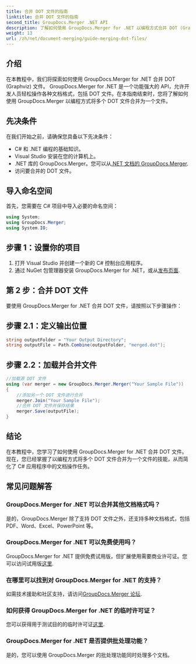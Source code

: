 ```yaml
---
title: 合并 DOT 文件的指南
linktitle: 合并 DOT 文件的指南
second_title: GroupDocs.Merger .NET API
description: 了解如何使用 GroupDocs.Merger for .NET 以编程方式合并 DOT (Graphviz) 文件。轻松合并、组合和操作 DOT 文件。
weight: 13
url: /zh/net/document-merging/guide-merging-dot-files/
---
```

## 介绍
在本教程中，我们将探索如何使用 GroupDocs.Merger for .NET 合并 DOT (Graphviz) 文件。 GroupDocs.Merger for .NET 是一个功能强大的 API，允许开发人员轻松操作各种文档格式，包括 DOT 文件。在本指南结束时，您将了解如何使用 GroupDocs.Merger 以编程方式将多个 DOT 文件合并为一个文件。
## 先决条件
在我们开始之前，请确保您具备以下先决条件：
- C# 和 .NET 编程的基础知识。
- Visual Studio 安装在您的计算机上。
-  .NET 库的 GroupDocs.Merger。您可以从[.NET 文档的 GroupDocs.Merger](https://tutorials.groupdocs.com/merger/net/).
- 访问要合并的 DOT 文件。

## 导入命名空间
首先，您需要在 C# 项目中导入必要的命名空间：
```csharp
using System; 
using GroupDocs.Merger;
using System.IO;
```
## 步骤 1：设置你的项目
1. 打开 Visual Studio 并创建一个新的 C# 控制台应用程序。
2. 通过 NuGet 包管理器安装 GroupDocs.Merger for .NET，或从[发布页面](https://releases.groupdocs.com/merger/net/).
## 第 2 步：合并 DOT 文件
要使用 GroupDocs.Merger for .NET 合并 DOT 文件，请按照以下步骤操作：
## 步骤 2.1：定义输出位置
```csharp
string outputFolder = "Your Output Directory";
string outputFile = Path.Combine(outputFolder, "merged.dot");
```
## 步骤 2.2：加载并合并文件
```csharp
//加载源 DOT 文件
using (var merger = new GroupDocs.Merger.Merger("Your Sample File"))
{
    //添加另一个 DOT 文件进行合并
    merger.Join("Your Sample File");
    //合并 DOT 文件并保存结果
    merger.Save(outputFile);
}
```

## 结论
在本教程中，您学习了如何使用 GroupDocs.Merger for .NET 合并 DOT 文件。现在，您已经掌握了以编程方式将多个 DOT 文件合并为一个文件的技能，从而简化了 C# 应用程序中的文档操作任务。

## 常见问题解答
### GroupDocs.Merger for .NET 可以合并其他文档格式吗？
是的，GroupDocs.Merger 除了支持 DOT 文件之外，还支持多种文档格式，包括 PDF、Word、Excel、PowerPoint 等。
### GroupDocs.Merger for .NET 可以免费使用吗？
 GroupDocs.Merger for .NET 提供免费试用版，但扩展使用需要商业许可证。您可以访问试用版[这里](https://releases.groupdocs.com/).
### 在哪里可以找到对 GroupDocs.Merger for .NET 的支持？
如需技术援助和社区支持，请访问[GroupDocs.Merger 论坛](https://forum.groupdocs.com/c/merger/32).
### 如何获得 GroupDocs.Merger for .NET 的临时许可证？
您可以获得用于测试目的的临时许可证[这里](https://purchase.groupdocs.com/temporary-license/).
### GroupDocs.Merger for .NET 是否提供批处理功能？
是的，您可以使用 GroupDocs.Merger 的批处理功能同时处理多个文档。